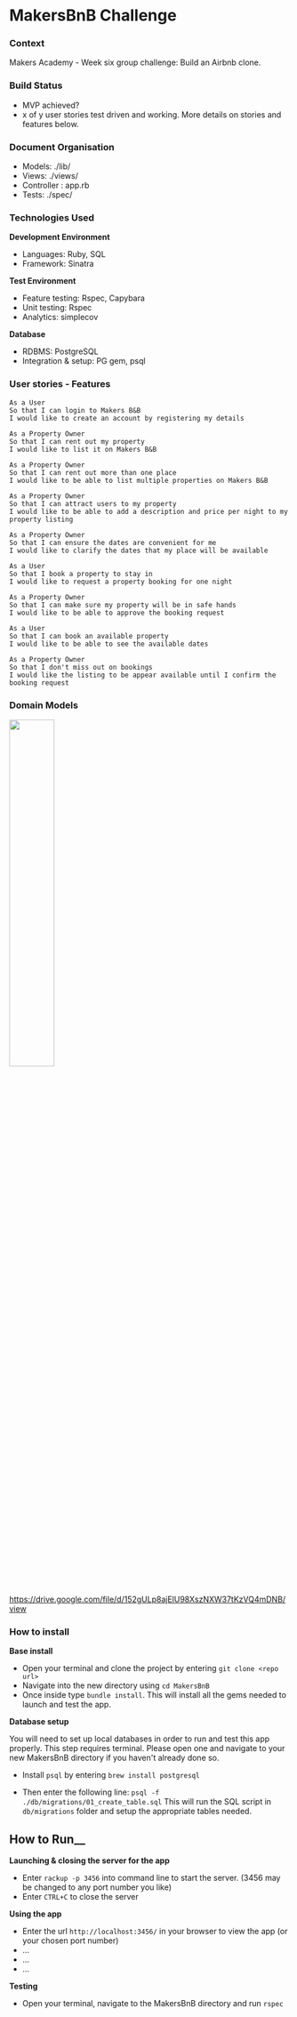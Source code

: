 MakersBnB Challenge
=================

### Context
Makers Academy - Week six group challenge:
Build an Airbnb clone.

### Build Status  
* MVP achieved?
* x of y user stories test driven and working. More details on stories and features below.

### Document Organisation
* Models: ./lib/
* Views: ./views/
* Controller : app.rb
* Tests: ./spec/

### Technologies Used
__Development Environment__

* Languages: Ruby, SQL
* Framework: Sinatra  

__Test Environment__

* Feature testing: Rspec, Capybara
* Unit testing:  Rspec
* Analytics: simplecov

__Database__

* RDBMS: PostgreSQL
* Integration & setup: PG gem, psql

### User stories - Features

```
As a User
So that I can login to Makers B&B
I would like to create an account by registering my details

As a Property Owner
So that I can rent out my property
I would like to list it on Makers B&B

As a Property Owner
So that I can rent out more than one place
I would like to be able to list multiple properties on Makers B&B

As a Property Owner
So that I can attract users to my property
I would like to be able to add a description and price per night to my property listing

As a Property Owner
So that I can ensure the dates are convenient for me
I would like to clarify the dates that my place will be available

As a User
So that I book a property to stay in
I would like to request a property booking for one night

As a Property Owner
So that I can make sure my property will be in safe hands
I would like to be able to approve the booking request

As a User
So that I can book an available property
I would like to be able to see the available dates

As a Property Owner
So that I don't miss out on bookings
I would like the listing to be appear available until I confirm the booking request
```

### Domain Models

<img src="https://i.kym-cdn.com/entries/icons/mobile/000/018/682/obi-wan.jpg" width="40%">


https://drive.google.com/file/d/152gULp8ajElU98XszNXW37tKzVQ4mDNB/view

### How to install
__Base install__

 * Open your terminal and clone the project by entering `git clone <repo url>`
 * Navigate into the new directory using `cd MakersBnB`
 * Once inside type `bundle install`. This will install all the gems needed to launch and test the app.

__Database setup__

You will need to set up local databases in order to run and test this app properly. This step requires terminal. Please open one and navigate to your new MakersBnB directory if you haven't already done so.

* Install `psql` by entering `brew install postgresql`

* Then enter the following line:
`psql -f ./db/migrations/01_create_table.sql`
This will run the SQL script in `db/migrations` folder and setup the appropriate tables needed.

## How to Run__
__Launching & closing the server for the app__

* Enter `rackup -p 3456` into command line to start the server. (3456 may be changed to any port number you like)
* Enter `CTRL+C` to close the server

__Using the app__

* Enter the url `http://localhost:3456/` in your browser to view the app (or your chosen port number)
* ...
* ...
* ...

__Testing__

* Open your terminal, navigate to the MakersBnB directory and run `rspec`
